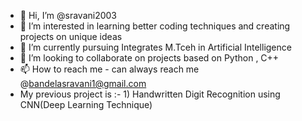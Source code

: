- 👋 Hi, I’m @sravani2003
- 👀 I’m interested in learning better coding techniques and creating projects on unique ideas
- 🌱 I’m currently pursuing Integrates M.Tceh in Artificial Intelligence
- 💞️ I’m looking to collaborate on projects based on Python , C++ 
- 📫 How to reach me - can always reach me @bandelasravani1@gmail.com
- My previous project is :- 1) Handwritten Digit Recognition using CNN(Deep Learning Technique)
                             

<!---
sravani2003/sravani2003 is a ✨ special ✨ repository because its `README.md` (this file) appears on your GitHub profile.
You can click the Preview link to take a look at your changes.
--->
